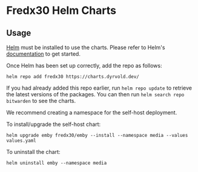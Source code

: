 # Fredx30 Helm Charts

## Usage

[Helm](https://helm.sh) must be installed to use the charts.  Please refer to
Helm's [documentation](https://helm.sh/docs) to get started.

Once Helm has been set up correctly, add the repo as follows:

    helm repo add fredx30 https://charts.dyrvold.dev/

If you had already added this repo earlier, run `helm repo update` to retrieve
the latest versions of the packages.  You can then run `helm search repo
bitwarden` to see the charts.

We recommend creating a namespace for the self-host deployment.

To install/upgrade the self-host chart:

    helm upgrade emby fredx30/emby --install --namespace media --values values.yaml

To uninstall the chart:

    helm uninstall emby --namespace media